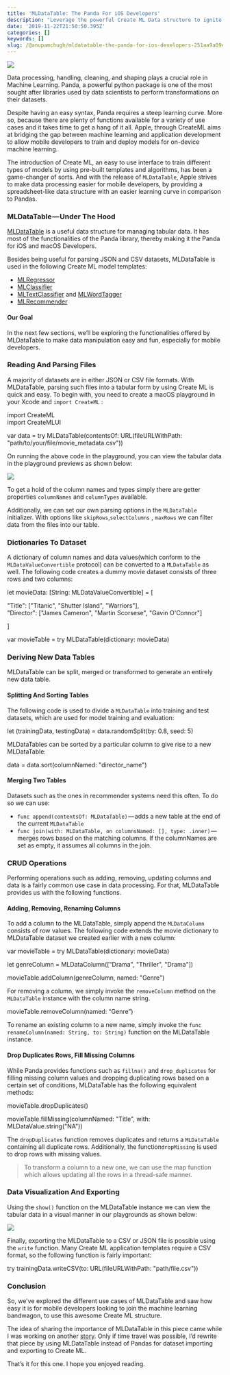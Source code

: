 ```yaml
---
title: 'MLDataTable: The Panda For iOS Developers'
description: "Leverage the powerful Create ML Data structure to ignite the data scientist in\_you"
date: '2019-11-22T21:50:50.395Z'
categories: []
keywords: []
slug: /@anupamchugh/mldatatable-the-panda-for-ios-developers-251aa9a09eb1
---
```


![](/Users/anupamchugh/Downloads/medium-export-a4b48d5fe977f1f289836fecb566e574d085c11debefe6da1b475ac0c8622324/posts/md_1703150257140/img/0__D45txEqR7zbOYXN7.jpg)

Data processing, handling, cleaning, and shaping plays a crucial role in Machine Learning. Panda, a powerful python package is one of the most sought after libraries used by data scientists to perform transformations on their datasets.

Despite having an easy syntax, Panda requires a steep learning curve. More so, because there are plenty of functions available for a variety of use cases and it takes time to get a hang of it all. Apple, through CreateML aims at bridging the gap between machine learning and application development to allow mobile developers to train and deploy models for on-device machine learning.

The introduction of Create ML, an easy to use interface to train different types of models by using pre-built templates and algorithms, has been a game-changer of sorts. And with the release of `MLDataTable`, Apple strives to make data processing easier for mobile developers, by providing a spreadsheet-like data structure with an easier learning curve in comparison to Pandas.

### MLDataTable — Under The Hood

[MLDataTable](https://developer.apple.com/documentation/createml/mldatatable) is a useful data structure for managing tabular data. It has most of the functionalities of the Panda library, thereby making it the Panda for iOS and macOS Developers.

Besides being useful for parsing JSON and CSV datasets, MLDataTable is used in the following Create ML model templates:

*   [MLRegressor](https://developer.apple.com/documentation/createml/mlregressor)
*   [MLClassifier](https://developer.apple.com/documentation/createml/mlclassifier)
*   [MLTextClassifier](https://developer.apple.com/documentation/createml/mltextclassifier) and [MLWordTagger](https://developer.apple.com/documentation/createml/mlwordtagger)
*   [MLRecommender](https://developer.apple.com/documentation/createml/mlrecommender)

#### Our Goal

In the next few sections, we’ll be exploring the functionalities offered by MLDataTable to make data manipulation easy and fun, especially for mobile developers.

### Reading And Parsing Files

A majority of datasets are in either JSON or CSV file formats. With MLDataTable, parsing such files into a tabular form by using Create ML is quick and easy. To begin with, you need to create a macOS playground in your Xcode and `import CreateML` :

import CreateML  
import CreateMLUI

var data = try MLDataTable(contentsOf: URL(fileURLWithPath: "path/to/your/file/movie\_metadata.csv"))

On running the above code in the playground, you can view the tabular data in the playground previews as shown below:

![](/Users/anupamchugh/Downloads/medium-export-a4b48d5fe977f1f289836fecb566e574d085c11debefe6da1b475ac0c8622324/posts/md_1703150257140/img/1__dQ7tUx1lhIX3cMqdfIrFOA.png)

To get a hold of the column names and types simply there are getter properties `columnNames` and `columnTypes` available.

Additionally, we can set our own parsing options in the `MLDataTable` initializer. With options like `skipRows`,`selectColumns` , `maxRows` we can filter data from the files into our table.

### Dictionaries To Dataset

A dictionary of column names and data values(which conform to the `MLDataValueConvertible` protocol) can be converted to a `MLDataTable` as well. The following code creates a dummy movie dataset consists of three rows and two columns:

let movieData: \[String: MLDataValueConvertible\] = \[

"Title": \["Titanic", "Shutter Island", "Warriors"\],  
"Director": \["James Cameron", "Martin Scorsese", "Gavin O'Connor"\]

\]

var movieTable = try MLDataTable(dictionary: movieData)

### Deriving New Data Tables

MLDataTable can be split, merged or transformed to generate an entirely new data table.

#### Splitting And Sorting Tables

The following code is used to divide a `MLDataTable` into training and test datasets, which are used for model training and evaluation:

let (trainingData, testingData) = data.randomSplit(by: 0.8, seed: 5)

MLDataTables can be sorted by a particular column to give rise to a new MLDataTable:

data = data.sort(columnNamed: "director\_name")

#### Merging Two Tables

Datasets such as the ones in recommender systems need this often. To do so we can use:

*   `func append(contentsOf: MLDataTable)` — adds a new table at the end of the current `MLDataTable`
*   `func join(with: MLDataTable, on columnsNamed: [], type: .inner)` — merges rows based on the matching columns. If the columnNames are set as empty, it assumes all columns in the join.

### CRUD Operations

Performing operations such as adding, removing, updating columns and data is a fairly common use case in data processing. For that, MLDataTable provides us with the following functions.

#### Adding, Removing, Renaming Columns

To add a column to the MLDataTable, simply append the `MLDataColumn` consists of row values. The following code extends the movie dictionary to MLDataTable dataset we created earlier with a new column:

var movieTable = try MLDataTable(dictionary: movieData)

let genreColumn = MLDataColumn(\["Drama", "Thriller", "Drama"\])

movieTable.addColumn(genreColumn, named: "Genre")

For removing a column, we simply invoke the `removeColumn` method on the `MLDataTable` instance with the column name string.

movieTable.removeColumn(named: “Genre”)

To rename an existing column to a new name, simply invoke the `func renameColumn(named: String, to: String)` function on the MLDataTable instance.

#### Drop Duplicates Rows, Fill Missing Columns

While Panda provides functions such as `fillna()` and `drop_duplicates` for filling missing column values and dropping duplicating rows based on a certain set of conditions, MLDataTable has the following equivalent methods:

movieTable.dropDuplicates()

movieTable.fillMissing(columnNamed: "Title", with: MLDataValue.string("NA"))

The `dropDuplicates` function removes duplicates and returns a `MLDataTable` containing all duplicate rows. Additionally, the function`dropMissing` is used to drop rows with missing values.

> To transform a column to a new one, we can use the map function which allows updating all the rows in a thread-safe manner.

### Data Visualization And Exporting

Using the `show()` function on the MLDataTable instance we can view the tabular data in a visual manner in our playgrounds as shown below:

![](/Users/anupamchugh/Downloads/medium-export-a4b48d5fe977f1f289836fecb566e574d085c11debefe6da1b475ac0c8622324/posts/md_1703150257140/img/1__ttQA__0wT1MyVzNdutyNsgQ.png)

Finally, exporting the MLDataTable to a CSV or JSON file is possible using the `write` function. Many Create ML application templates require a CSV format, so the following function is fairly important:

try trainingData.writeCSV(to: URL(fileURLWithPath: "path/file.csv"))

### Conclusion

So, we’ve explored the different use cases of MLDataTable and saw how easy it is for mobile developers looking to join the machine learning bandwagon, to use this awesome Create ML structure.

The idea of sharing the importance of MLDataTable in this piece came while I was working on another [story](https://towardsdatascience.com/classifying-movie-reviews-with-natural-language-framework-12dfe2fc3308). Only if time travel was possible, I’d rewrite that piece by using MLDataTable instead of Pandas for dataset importing and exporting to Create ML.

That’s it for this one. I hope you enjoyed reading.